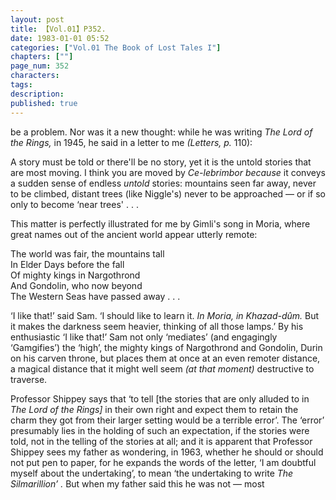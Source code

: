 ```yaml
---
layout: post
title: 【Vol.01】P352.
date: 1983-01-01 05:52
categories: ["Vol.01 The Book of Lost Tales I"]
chapters: [""]
page_num: 352
characters: 
tags: 
description: 
published: true
---
```


<p style="text-indent: 0;">
be a problem. Nor was it a new thought: while he was writing <I>The Lord of the Rings,</I> in 1945, he said in a letter to me <I>(Letters, p.</I> 110):
</p>

A story must be told or there'll be no story, yet it is the untold stories that are most moving. I think you are moved by <I>Ce-lebrimbor because</I> it conveys a sudden sense of endless <I>untold</I> stories: mountains seen far away, never to be climbed, distant trees (like Niggle's) never to be approached — or if so only to become ‘near trees' . . .

This matter is perfectly illustrated for me by Gimli's song in Moria, where great names out of the ancient world appear utterly remote:

The world was fair, the mountains tall<BR>In Elder Days before the fall<BR>Of mighty kings in Nargothrond<BR>And Gondolin, who now beyond<BR>The Western Seas have passed away . . .

‘I like that!’ said Sam. ‘I should like to learn it. <I>In Moria, in Khazad-dûm.</I> But it makes the darkness seem heavier, thinking of all those lamps.’ By his enthusiastic ‘I like that!’ Sam not only ‘mediates’ (and engagingly ‘Gamgifies’) the ‘high’, the mighty kings of Nargothrond and Gondolin, Durin on his carven throne, but places them at once at an even remoter distance, a magical distance that it might well seem <I>(at that moment)</I> destructive to traverse.

Professor Shippey says that ‘to tell [the stories that are only alluded to in <I>The Lord of the Rings]</I> in their own right and expect them to retain the charm they got from their larger setting would be a terrible error’. The ‘error’ presumably lies in the holding of such an expectation, if the stories were told, not in the telling of the stories at all; and it is apparent that Professor Shippey sees my father as wondering, in 1963, whether he should or should not put pen to paper, for he expands the words of the letter, ‘I am doubtful myself about the undertaking’, to mean ‘the undertaking to write <I>The Silmarillion’ .</I> But when my father said this he was not — most


